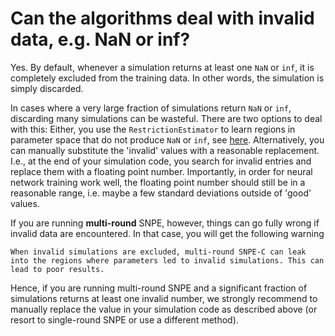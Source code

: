 # Can the algorithms deal with invalid data, e.g. NaN or inf?

Yes. By default, whenever a simulation returns at least one `NaN` or `inf`, it is 
completely excluded from the training data. In other words, the simulation is simply 
discarded.

In cases where a very large fraction of simulations return `NaN` or `inf`, discarding many simulations can be wasteful. There are two options to deal with this: Either, you use the `RestrictionEstimator` to learn regions in parameter space that do not produce `NaN` or `inf`, see [here](https://www.mackelab.org/sbi/tutorial/08_restriction_estimator/). Alternatively, you can manually substitute the 'invalid' values with a reasonable replacement. 
I.e., at the end of your simulation code, you search for invalid entries and replace 
them with a floating point number. Importantly, in order for neural network training 
work well, the floating point number should still be in a reasonable range, i.e. maybe a
 few standard deviations outside of 'good' values.

If you are running **multi-round** SNPE, however, things can go fully wrong if invalid
 data are encountered. In that case, you will get the following warning
```
When invalid simulations are excluded, multi-round SNPE-C can leak into the regions where parameters led to invalid simulations. This can lead to poor results.
```
Hence, if you are running multi-round SNPE and a significant fraction of simulations
returns at least one invalid number, we strongly recommend to manually replace the value
 in your simulation code as described above (or resort to single-round SNPE or use a 
 different method).